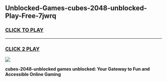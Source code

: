 
## Unblocked-Games-cubes-2048-unblocked-Play-Free-7jwrq
<h3>
<a href="https://premium76.site?title=cubes-2048-unblocked&ref=20M">CLICK TO PLAY</a></h3>
<hr>

<h3>
<a href="https://premium76.site?title=cubes-2048-unblocked&ref=20M">CLICK 2 PLAY</a>
  
</h3>

<a href="https://premium76.site?title=cubes-2048-unblocked&ref=19M"><img src="https://clearcache.store/games.png"></a>


**cubes-2048-unblocked games unblocked: Your Gateway to Fun and Accessible Online Gaming**
